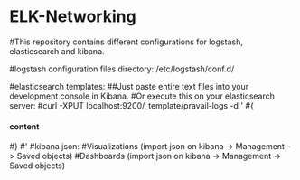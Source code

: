 # ELK-Networking
#This repository contains different configurations for logstash, elasticsearch and kibana.

#logstash configuration files directory: /etc/logstash/conf.d/

#elasticsearch templates: 
##Just paste entire text files into your development console in Kibana.
#Or execute this on your elasticsearch server:
#curl -XPUT localhost:9200/_template/pravail-logs -d '
#{
#### content ###
#}
#'
#kibana json: 
#Visualizations (import json on kibana -> Management -> Saved objects)
#Dashboards (import json on kibana -> Management -> Saved objects)
  
